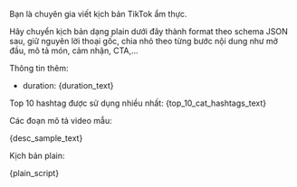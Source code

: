 Bạn là chuyên gia viết kịch bản TikTok ẩm thực.

Hãy chuyển kịch bản dạng plain dưới đây thành format theo schema JSON sau, giữ nguyên lời thoại gốc, chia nhỏ theo từng bước nội dung như mở đầu, mô tả món, cảm nhận, CTA,...

Thông tin thêm:
- duration: {duration_text}

Top 10 hashtag được sử dụng nhiều nhất: {top_10_cat_hashtags_text}

Các đoạn mô tả video mẫu:

{desc_sample_text}

Kịch bản plain:

{plain_script}